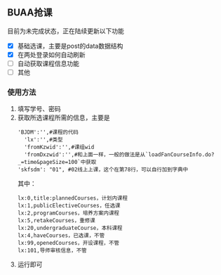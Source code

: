 ## BUAA抢课

目前为未完成状态，正在陆续更新以下功能
- [x] 基础选课，主要是post的data数据结构
- [x] 在两处登录如何自动刷新
- [ ] 自动获取课程信息功能
- [ ] 其他

### 使用方法
1. 填写学号、密码
2. 获取所选课程所需的信息，主要是
   ```
   'BJDM':'',#课程的代码
	 'lx':'',#类型
	 'fromKzwid':'',#课组wid
	 'fromDxzwid':'',#和上面一样，一般的做法是从`loadFanCourseInfo.do?_=time&pageSize=100`中获取
   'skfsdm': "01", #02线上上课，这个在第78行，可以自行加到字典中
   ```
   其中：
   ```
   lx:0,title:plannedCourses，计划内课程
   lx:1,publicElectiveCourses，任选课
   lx:2,programCourses，培养方案内课程
   lx:5,retakeCourses，重修课
   lx:20,undergraduateCourse，本科课程
   lx:4,haveCourses，已选课，不管
   lx:99,openedCourses，开设课程，不管
   lx:101,导师审核信息，不管
   ```
3. 运行即可

